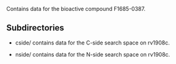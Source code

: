 Contains data for the bioactive compound F1685-0387.

## Subdirectories

- cside/ contains data for the C-side search space on rv1908c.

- nside/ contains data for the N-side search space on rv1908c.

